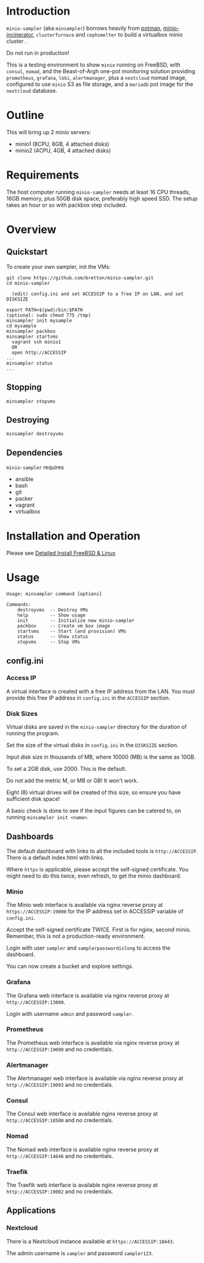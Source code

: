 # Introduction
`minio-sampler` (aka `minsampler`) borrows heavily from [potman](https://github.com/bsdpot/potman), [minio-incinerator](https://github.com/bretton/minio-incinerator/), `clusterfurnace` and `cephsmelter` to build a virtualbox minio cluster .

Do not run in production! 

This is a testing environment to show `minio` running on FreeBSD, with `consul`, `nomad`, and the Beast-of-Argh one-pot monitoring solution providing `prometheus`, `grafana`, `loki`, `alertmanager`, plus a `nextcloud` nomad image, configured to use `minio` S3 as file storage, and a `mariadb` pot image for the `nextcloud` database.

# Outline
This will bring up 2 minio servers:
* minio1 (8CPU, 8GB, 4 attached disks)
* minio2 (4CPU, 4GB, 4 attached disks)

# Requirements
The host computer running `minio-sampler` needs at least 16 CPU threads, 16GB memory, plus 50GB disk space, preferably high speed SSD. The setup takes an hour or so with packbox step included.

# Overview

## Quickstart
To create your own sampler, init the VMs:

    git clone https://github.com/bretton/minio-sampler.git
    cd minio-sampler

      (edit) config.ini and set ACCESSIP to a free IP on LAN, and set DISKSIZE

    export PATH=$(pwd)/bin:$PATH
    (optional: sudo chmod 775 /tmp)
    minsampler init mysample
    cd mysample
    minsampler packbox
    minsampler startvms
      vagrant ssh minio1
      OR
      open http://ACCESSIP
    ...
    minsampler status
    ...

## Stopping

    minsampler stopvms

## Destroying

    minsampler destroyvms

## Dependencies

`minio-sampler` requires
- ansible
- bash
- git
- packer
- vagrant
- virtualbox

# Installation and Operation

Please see [Detailed Install FreeBSD & Linux](DETAILED-INSTALL.md)

# Usage

    Usage: minsampler command [options]

    Commands:
        destroyvms  -- Destroy VMs
        help        -- Show usage
        init        -- Initialize new minio-sampler
        packbox     -- Create vm box image
        startvms    -- Start (and provision) VMs
        status      -- Show status
        stopvms     -- Stop VMs

## config.ini

### Access IP

A virtual interface is created with a free IP address from the LAN. You must provide this free IP address in `config.ini` in the `ACCESSIP` section.

### Disk Sizes

Virtual disks are saved in the `minio-sampler` directory for the duration of running the program. 

Set the size of the virtual disks in `config.ini` in the `DISKSIZE` section. 

Input disk size in thousands of MB, where 10000 (MB) is the same as 10GB. 

To set a 2GB disk, use 2000. This is the default.

Do not add the metric M, or MB or GB! It won't work.

Eight (8) virtual drives will be created of this size, so ensure you have sufficient disk space!

A basic check is done to see if the input figures can be catered to, on running `minsampler init <name>`.

## Dashboards

The default dashboard with links to all the included tools is `http://ACCESSIP`. There is a default index.html with links.

Where `https` is applicable, please accept the self-signed certificate. You might need to do this twice, even refresh, to get the minio dashboard.

### Minio

The Minio web interface is available via nginx reverse proxy at `https://ACCESSIP:19000` for the IP address set in ACCESSIP variable of `config.ini`.

Accept the self-signed certificate TWICE. First is for nginx, second minio. Remember, this is not a production-ready environment. 

Login with user `sampler` and `samplerpasswordislong` to access the dashboard.

You can now create a bucket and explore settings.

### Grafana

The Grafana web interface is available via nginx reverse proxy at `http://ACCESSIP:13000`. 

Login with username `admin` and password `sampler`.

### Prometheus

The Prometheus web interface is available via nginx reverse proxy at `http://ACCESSIP:19090` and no credentials.

### Alertmanager

The Alertmanager web interface is available via nginx reverse proxy at `http://ACCESSIP:19093` and no credentials.

### Consul

The Consul web interface is available nginx reverse proxy at `http://ACCESSIP:18500` and no credentials.

### Nomad

The Nomad web interface is available nginx reverse proxy at `http://ACCESSIP:14646` and no credentials.

### Traefik

The Traefik web interface is available nginx reverse proxy at `http://ACCESSIP:19002` and no credentials.

## Applications

### Nextcloud

There is a Nextcloud instance available at `https://ACCESSIP:10443`.

The admin username is `sampler` and password `sampler123`.